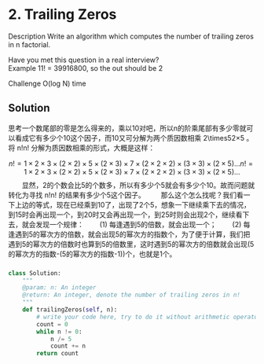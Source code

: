 # 2. Trailing Zeros
Description
Write an algorithm which computes the number of trailing zeros in n factorial.

Have you met this question in a real interview?  
Example
11! = 39916800, so the out should be 2

Challenge
O(log N) time

## Solution

思考一个数尾部的零是怎么得来的，乘以10对吧，所以n的阶乘尾部有多少零就可以看成它有多少个10这个因子，而10又可分解为两个质因数相乘 2\times52×5 。将 n!n! 分解为质因数相乘的形式，大概是这样：

$$ n!=1\times2\times3\times(2\times2)\times5\times(2\times3)\times7\times(2\times2\times2)\times(3\times3)\times(2\times5)...n!=1×2×3×(2×2)×5×(2×3)×7×(2×2×2)×(3×3)×(2×5)... $$
  显然，2的个数会比5的个数多，所以有多少个5就会有多少个10。故而问题就转化为寻找 n!n! 的结果有多少个5这个因子。
  那么这个怎么找呢？我们看一下上边的等式，现在已经乘到10了，出现了2个5，想象一下继续乘下去的情况，到15时会再出现一个，到20时又会再出现一个，到25时则会出现2个，继续看下去，就会发现一个规律：
  (1) 每逢遇到5的倍数，就会出现一个；
  (2) 每逢遇到5的幂次方的倍数，就会出现5的幂次方的指数个，为了便于计算，我们把遇到5的幂次方的倍数时也算到5的倍数里，这时遇到5的幂次方的倍数就会出现(5的幂次方的指数-(5的幂次方的指数-1))个，也就是1个。

###

```python
class Solution:
    """
    @param: n: An integer
    @return: An integer, denote the number of trailing zeros in n!
    """
    def trailingZeros(self, n):
        # write your code here, try to do it without arithmetic operators.
        count = 0
        while n != 0:
            n /= 5
            count += n
        return count
```
